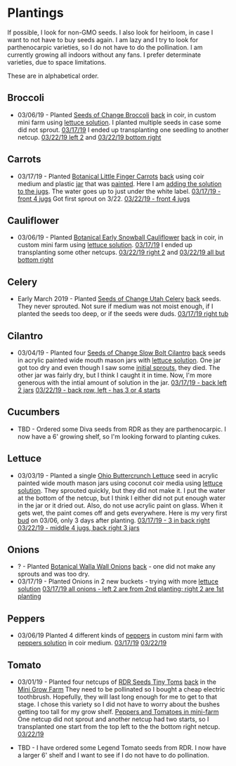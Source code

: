 # Plantings

If possible, I look for non-GMO seeds. I also look for heirloom, in case I want to not have to buy seeds again. I am lazy and I try to look for parthenocarpic varieties, so I do not have to do the pollination. I am currently growing all indoors without any fans. I prefer determinate varieties, due to space limitations.

These are in alphabetical order.

## Broccoli
* 03/06/19 - Planted [Seeds of Change Broccoli](seeds_of_change_broccoli_front.jpg) [back](seeds_of_change_broccoli_back.jpg) in coir, in custom mini farm using [lettuce solution](../nutrients/README.md#Lettuce). I planted multiple seeds in case some did not sprout.
[03/17/19](IMG_4622.jpg)
I ended up transplanting one seedling to another netcup.
[03/22/19 left 2](IMG_4658.jpg) and [03/22/19 bottom right](IMG_4659.jpg)

## Carrots
* 03/17/19 - Planted [Botanical Little Finger Carrots](botanical_carrots_little_finger_front.jpg) [back](botanical_carrots_little_finger_back.jpg) using coir medium and plastic [jar](../equipment/cashew_jar.jpg) that was [painted](../equipment/plastic_jugs_being_painted.jpg). Here I am [adding the solution to the jugs](prep_plastic_jugs.jpg). The water goes up to just under the white label. 
[03/17/19 - front 4 jugs](IMG_4625.jpg)
Got first sprout on 3/22.
[03/22/19 - front 4 jugs](IMG_4657.jpg)

## Cauliflower
* 03/06/19 - Planted [Botanical Early Snowball Cauliflower](botanical_cauliflower_early_snowball_front.jpg) [back](botanical_cauliflower_early_snowball_back.jpg) in coir, in custom mini farm using [lettuce solution](../nutrients/README.md#Lettuce).
[03/17/19](IMG_4622.jpg)
I ended up transplanting some other netcups.
[03/22/19 right 2](IMG_4658.jpg) and [03/22/19 all but bottom right](IMG_4659.jpg)

## Celery
* Early March 2019 - Planted [Seeds of Change Utah Celery](seeds_of_change_celery_front.jpg) [back](seeds_of_change_celery_back.jpg) seeds. They never sprouted. Not sure if medium was not moist enough, if I planted the seeds too deep, or if the seeds were duds.
[03/17/19 right tub](IMG_4627.jpg)


## Cilantro
* 03/04/19 - Planted four [Seeds of Change Slow Bolt Cilantro](seeds_of_change_cilantro_front.jpg) [back](seeds_of_change_cilantro_back.jpg) seeds in acrylic painted wide mouth mason jars with [lettuce solution](../nutrients/README.md#Lettuce). One jar got too dry and even though I saw some [initial sprouts](cilantro_lettuce_and_tomato.jpg), they died. The other jar was fairly dry, but I think I caught it in time. Now, I'm more generous with the intial amount of solution in the jar. 
[03/17/19 - back left 2 jars](IMG_4625.jpg)
[03/22/19 - back row, left - has 3 or 4 starts](IMG_4657.jpg)

## Cucumbers
* TBD - Ordered some Diva seeds from RDR as they are parthenocarpic. I now have a 6' growing shelf, so I'm looking forward to planting cukes.

## Lettuce
* 03/03/19 - Planted a single [Ohio Buttercrunch Lettuce](ohio_lettuce_buttercrunch.jpg) seed in acrylic painted wide mouth mason jars using coconut coir media using [lettuce solution](../nutrients/README.md#Lettuce). They sprouted quickly, but they did not make it. I put the water at the bottom of the netcup, but I think I either did not put enough water in the jar or it dried out. Also, do not use acrylic paint on glass. When it gets wet, the paint comes off and gets everywhere. Here is my very first [bud](first_bud.jpg) on 03/06, only 3 days after planting.
[03/17/19 - 3 in back right](IMG_4625.jpg)
[03/22/19 - middle 4 jugs, back right 3 jars](IMG_4657.jpg)

## Onions
* ? - Planted [Botanical Walla Wall Onions](botanical_walla_walla_onion_front.jpg) [back](botanical_walla_walla_onion_back.jpg) - one did not make any sprouts and was too dry.
* 03/17/19 - Planted Onions in 2 new buckets - trying with more [lettuce solution](../nutrients/README.md#Lettuce) 
[03/17/19 all onions - left 2 are from 2nd planting; right 2 are 1st planting](IMG_4626.jpg)

## Peppers
* 03/06/19 Planted 4 different kinds of [peppers](peppers.jpg) in custom mini farm with [peppers solution](../nutrients/README.md#Peppers) in coir medium.
[03/17/19](IMG_4619.jpg)
[03/22/19](IMG_4655.jpg)


## Tomato
* 03/01/19 - Planted four netcups of [RDR Seeds Tiny Toms](rdr_tiny_tom_front.jpg) [back](rdr_tiny_tom_back.jpg) in the [Mini Grow Farm](mini_grow_farm_with_tomatoes.jpg) They need to be pollinated so I bought a cheap electric toothbrush. Hopefully, they will last long enough for me to get to that stage. I chose this variety so I did not have to worry about the bushes getting too tall for my grow shelf. [Peppers and Tomatoes in mini-farm](tomatoes_and_peppers.jpg) One netcup did not sprout and another netcup had two starts, so I transplanted one start from the top left to the the bottom right netcup.
[03/22/19](IMG_4656.jpg)

* TBD - I have ordered some Legend Tomato seeds from RDR. I now have a larger 6' shelf and I want to see if I do not have to do pollination.

